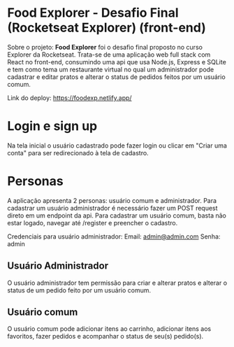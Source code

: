 # Food Explorer - Desafio Final (Rocketseat Explorer) (front-end)

Sobre o projeto: **Food Explorer** foi o desafio final proposto no curso Explorer da Rocketseat. Trata-se de uma aplicação web full stack com React no front-end, consumindo uma api que usa Node.js, Express e SQLite e tem como tema um restaurante virtual no qual um administrador pode cadastrar e editar pratos e alterar o status de pedidos feitos por um usuário comum.

Link do deploy: https://foodexp.netlify.app/


# Login e sign up

Na tela inicial o usuário cadastrado pode fazer login ou clicar em "Criar uma conta" para ser redirecionado à tela de cadastro.

# Personas

A aplicação apresenta 2 personas: usuário comum e administrador. Para cadastrar um usuário administrador é necessário fazer um POST request direto em um endpoint da api. Para cadastrar um usuário comum, basta não estar logado, navegar até /register e preencher o cadastro.

Credenciais para usuário administrador:
Email: admin@admin.com
Senha: admin

## Usuário Administrador

O usuário administrador tem permissão para criar e alterar pratos e alterar o status de um pedido feito por um usuário comum.


## Usuário comum

O usuário comum pode adicionar itens ao carrinho, adicionar itens aos favoritos, fazer pedidos e acompanhar o status de seu(s) pedido(s).